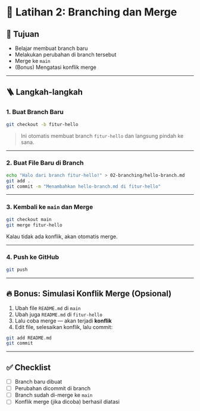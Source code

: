 # 🌿 Latihan 2: Branching dan Merge

## 🎯 Tujuan
- Belajar membuat branch baru
- Melakukan perubahan di branch tersebut
- Merge ke `main`
- (Bonus) Mengatasi konflik merge

---

## 🪜 Langkah-langkah

### 1. Buat Branch Baru

```bash
git checkout -b fitur-hello
```

> Ini otomatis membuat branch `fitur-hello` dan langsung pindah ke sana.

---

### 2. Buat File Baru di Branch

```bash
echo "Halo dari branch fitur-hello!" > 02-branching/hello-branch.md
git add .
git commit -m "Menambahkan hello-branch.md di fitur-hello"
```

---

### 3. Kembali ke `main` dan Merge

```bash
git checkout main
git merge fitur-hello
```

Kalau tidak ada konflik, akan otomatis merge.

---

### 4. Push ke GitHub

```bash
git push
```

---

## 🔥 Bonus: Simulasi Konflik Merge (Opsional)

1. Ubah file `README.md` di `main`
2. Ubah juga `README.md` di `fitur-hello`
3. Lalu coba merge — akan terjadi **konflik**
4. Edit file, selesaikan konflik, lalu commit:
```bash
git add README.md
git commit
```

---

## ✅ Checklist

- [ ] Branch baru dibuat
- [ ] Perubahan dicommit di branch
- [ ] Branch sudah di-merge ke `main`
- [ ] Konflik merge (jika dicoba) berhasil diatasi
